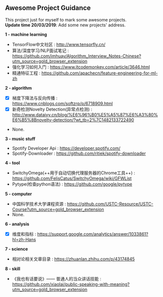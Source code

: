 ## Awesome Project Guidance

This project just for myself to mark some awesome projects.  
**Update time 20/03/2019**: Add some new projects' address.

**1 - machine learning**  
- TensorFlow中文社区 : http://www.tensorfly.cn/
- 算法/深度学习/NLP面试笔记 : https://github.com/imhuay/Algorithm_Interview_Notes-Chinese?utm_source=gold_browser_extension
- 强化学习如何入门 : https://www.itcodemonkey.com/article/3646.html
- 精通特征工程 : https://github.com/apachecn/feature-engineering-for-ml-zh  

**2 - algorithm**  
- [x] 梯度下降法与反向传播 : https://www.cnblogs.com/softzrp/p/6718909.html
- [x] 新奇检测Novelty Detection(异常点检测) : http://www.dataivy.cn/blog/%E6%96%B0%E5%A5%87%E6%A3%80%E6%B5%8Bnovelty-detection/?wt_tb=2%7C1482133722490
- None.

**3 - music stuff**  
- Spotify Developer Api : https://developer.spotify.com/  
- Spotify-Downloader : https://github.com/ritiek/spotify-downloader  

**4 - tool**  
- SwitchyOmega(++用于自动切换代理服务器的Chrome工具++) : https://github.com/FelisCatus/SwitchyOmega/wiki/GFWList 
- Pytype(检查python语法) : https://github.com/google/pytype  

**5 - computer**
-  中国科学技术大学课程资源 : https://github.com/USTC-Resource/USTC-Course?utm_source=gold_browser_extension
-  None.

**6 - analysis**
- [x] 维度和指标 : https://support.google.com/analytics/answer/1033861?hl=zh-Hans

**7 - science**
- 相对论相关文章目录 : https://zhuanlan.zhihu.com/p/43174845

**8 - skill**
- 《我也有话要说》—— 普通人的当众讲话技能 : https://github.com/xiaolai/public-speaking-with-meaning?utm_source=gold_browser_extension  
